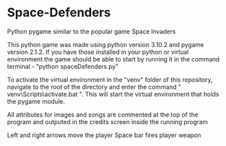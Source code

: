 # Space-Defenders
Python pygame similar to the popular game Space Invaders

This python game was made using python version 3.10.2 and pygame version 2.1.2. If you have those installed in your python or virtual environment the game should be able to start by running it in the command terminal - "python spaceDefenders.py"

To activate the virtual environment in the "venv" folder of this repository, navigate to the root of the directory and enter the command " venv\Scripts\activate.bat ". This will start the virtual environment that holds the pygame module.

All attributes for images and songs are commented at the top of the program and outputed in the credits screen inside the running program

Left and right arrows move the player
Space bar fires player weapon

